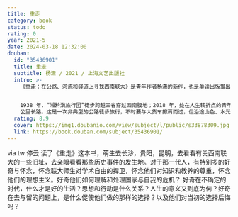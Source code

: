 ```yaml
---
title: 重走
category: book
status: todo
rating: 0
year: 2021-5
date: 2024-03-18 12:32:00
douban:
  id: "35436901"
  title: 重走
  subtitle: 杨潇 / 2021 / 上海文艺出版社
  intro: >-
    《重走：在公路、河流和驿道上寻找西南联大》是青年作者杨潇的新作，也是单读出版推出的首部长篇非虚构作品，关于一个不无困惑的写作者徒步重走西南联大西迁路的故事。


    1938 年，“湘黔滇旅行团”徒步跨越三省穿过西南腹地；2018 年，处在人生转折点的青年作者杨潇重新踏上这条 1600
    公里长路。这是一次非典型的公路徒步旅行，不时要与大货车擦肩而过，但沿途山色、水光、鸟鸣、人语与历史上走在同一条路上的流亡者所见所闻渐渐重叠、交织，乃至对话、共振，一个层累的、被忽视的“中国”缓缓浮现。
  rating: 8.9
  cover: https://img1.doubanio.com/view/subject/l/public/s33878309.jpg
  link: https://book.douban.com/subject/35436901/
---
```


via tw 停云 读了《重走》这本书，萌生去长沙，贵阳，昆明，去看看有关西南联大的一些旧址，去亲眼看看那些历史事件的发生地。对于那一代人，有特别多的好奇与怀念，怀念联大师生对学术自由的捍卫，怀念他们对知识和教养的尊重，怀念他们的理想主义。好奇他们如何理解和处理国家与自我的危机？ 好奇在不确定的时代，什么才是好的生活？思想和行动是什么关系？人生的意义又到底为何？好奇在去与留的问题上，是什么促使他们做的那样的选择？以及他们对当初的选择后悔吗？ 

